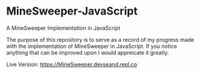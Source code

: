 # MineSweeper-JavaScript
A MineSweeper Implementation in JavaScript

The purpose of this repository is to serve as a record of my progress made with the implementation of MineSweeper in JavaScript. If you notice anything that can be improved upon I would appreicate it greatly. 

Live Version: https://MineSweeper.devseand.repl.co
